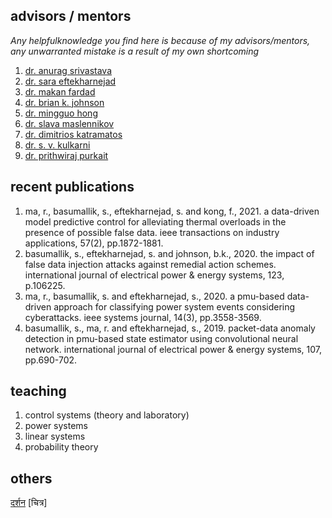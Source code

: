 ## advisors / mentors

*Any helpfulknowledge you find here is because of my advisors/mentors, any unwarranted mistake is a result of my own shortcoming*

1. [dr. anurag srivastava](https://scholar.google.com/citations?user=_GtNYPMAAAAJ&hl=en)
2. [dr. sara eftekharnejad](https://scholar.google.com/citations?user=aX8tcT4AAAAJ&hl=en&oi=ao)
3. [dr. makan fardad](https://scholar.google.com/citations?user=jWb94BoAAAAJ&hl=en&oi=ao)
4. [dr. brian k. johnson](https://scholar.google.com/citations?user=sQu2RykAAAAJ&hl=en&oi=ao)
5. [dr. mingguo hong](https://scholar.google.com/citations?user=BOSWyvUAAAAJ&hl=en&oi=ao)
6. [dr. slava maslennikov](https://scholar.google.com/citations?user=dxIKNi0AAAAJ&hl=en&oi=ao)
7. [dr. dimitrios katramatos](https://www.bnl.gov/staff/Dkatramatos)
8. [dr. s. v. kulkarni](https://scholar.google.com/citations?user=udLCYSQAAAAJ&hl=en&oi=ao)
9. [dr. prithwiraj purkait](https://scholar.google.com/citations?user=CaYdey0AAAAJ&hl=en&oi=ao)

## recent publications

1. ma, r., basumallik, s., eftekharnejad, s. and kong, f., 2021. a data-driven model predictive control for alleviating thermal overloads in the presence of possible false data. ieee transactions on industry applications, 57(2), pp.1872-1881.
2. basumallik, s., eftekharnejad, s. and johnson, b.k., 2020. the impact of false data injection attacks against remedial action schemes. international journal of electrical power & energy systems, 123, p.106225.
3. ma, r., basumallik, s. and eftekharnejad, s., 2020. a pmu-based data-driven approach for classifying power system events considering cyberattacks. ieee systems journal, 14(3), pp.3558-3569.
4. basumallik, s., ma, r. and eftekharnejad, s., 2019. packet-data anomaly detection in pmu-based state estimator using convolutional neural network. international journal of electrical power & energy systems, 107, pp.690-702.

## teaching

1. control systems (theory and laboratory)
2. power systems
3. linear systems
4. probability theory

## others
[दर्शन](philosophy.MD) [चित्र]
